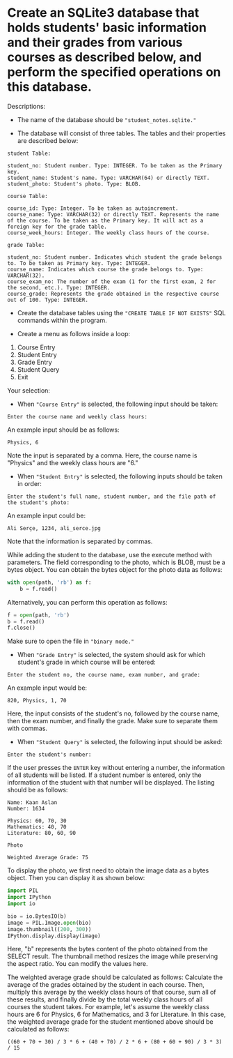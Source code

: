 # Create an SQLite3 database that holds students' basic information and their grades from various courses as described below, and perform the specified operations on this database.

Descriptions:

- The name of the database should be `"student_notes.sqlite."`

- The database will consist of three tables. The tables and their properties are described below:

```
student Table:

student_no: Student number. Type: INTEGER. To be taken as the Primary key.
student_name: Student's name. Type: VARCHAR(64) or directly TEXT.
student_photo: Student's photo. Type: BLOB.

course Table:

course_id: Type: Integer. To be taken as autoincrement.
course_name: Type: VARCHAR(32) or directly TEXT. Represents the name of the course. To be taken as the Primary key. It will act as a foreign key for the grade table.
course_week_hours: Integer. The weekly class hours of the course.

grade Table:

student_no: Student number. Indicates which student the grade belongs to. To be taken as Primary key. Type: INTEGER.
course_name: Indicates which course the grade belongs to. Type: VARCHAR(32).
course_exam_no: The number of the exam (1 for the first exam, 2 for the second, etc.). Type: INTEGER.
course_grade: Represents the grade obtained in the respective course out of 100. Type: INTEGER.
```

- Create the database tables using the `"CREATE TABLE IF NOT EXISTS"` SQL commands within the program.

- Create a menu as follows inside a loop:

1) Course Entry
2) Student Entry
3) Grade Entry
4) Student Query
5) Exit

Your selection:

* When `"Course Entry"` is selected, the following input should be taken:

`Enter the course name and weekly class hours:`

An example input should be as follows:

`Physics, 6`

Note the input is separated by a comma. Here, the course name is "Physics" and the weekly class hours are "6."

* When `"Student Entry"` is selected, the following inputs should be taken in order:

`Enter the student's full name, student number, and the file path of the student's photo:`

An example input could be:

`Ali Serçe, 1234, ali_serce.jpg`

Note that the information is separated by commas.

While adding the student to the database, use the execute method with parameters. The field corresponding to the photo, which is BLOB, must be a bytes object. You can obtain the bytes object for the photo data as follows:

```python
with open(path, 'rb') as f:
    b = f.read()
```

Alternatively, you can perform this operation as follows:

```python
f = open(path, 'rb')
b = f.read()
f.close()
```

Make sure to open the file in `"binary mode."`

* When `"Grade Entry"` is selected, the system should ask for which student's grade in which course will be entered:

`Enter the student no, the course name, exam number, and grade:`

An example input would be:

`820, Physics, 1, 70`

Here, the input consists of the student's no, followed by the course name, then the exam number, and finally the grade. Make sure to separate them with commas.

* When `"Student Query"` is selected, the following input should be asked:

`Enter the student's number:`

If the user presses the `ENTER` key without entering a number, the information of all students will be listed. If a student number is entered, only the information of the student with that number will be displayed. The listing should be as follows:

```
Name: Kaan Aslan
Number: 1634

Physics: 60, 70, 30
Mathematics: 40, 70
Literature: 80, 60, 90

Photo

Weighted Average Grade: 75
```

To display the photo, we first need to obtain the image data as a bytes object. Then you can display it as shown below:

```python
import PIL
import IPython
import io

bio = io.BytesIO(b)
image = PIL.Image.open(bio)
image.thumbnail((200, 300))
IPython.display.display(image)
```

Here, "b" represents the bytes content of the photo obtained from the SELECT result. The thumbnail method resizes the image while preserving the aspect ratio. You can modify the values here.

The weighted average grade should be calculated as follows: Calculate the average of the grades obtained by the student in each course. Then, multiply this average by the weekly class hours of that course, sum all of these results, and finally divide by the total weekly class hours of all courses the student takes. For example, let's assume the weekly class hours are 6 for Physics, 6 for Mathematics, and 3 for Literature. In this case, the weighted average grade for the student mentioned above should be calculated as follows:

```((60 + 70 + 30) / 3 * 6 + (40 + 70) / 2 * 6 + (80 + 60 + 90) / 3 * 3) / 15```

